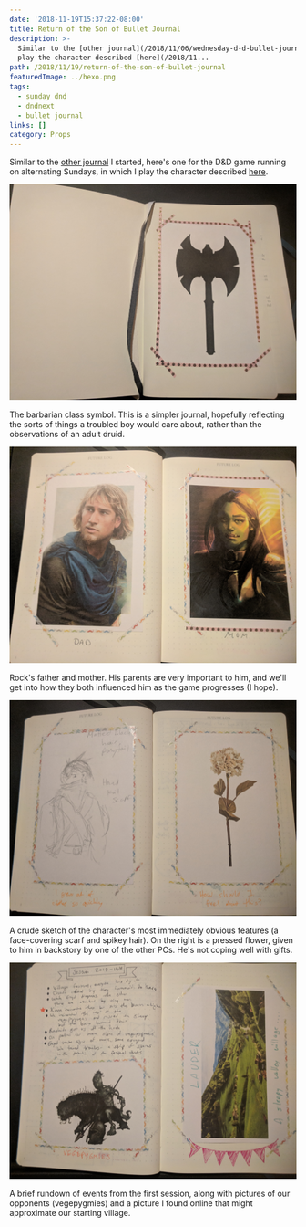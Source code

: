 ```yaml
---
date: '2018-11-19T15:37:22-08:00'
title: Return of the Son of Bullet Journal
description: >-
  Similar to the [other journal](/2018/11/06/wednesday-d-d-bullet-journal/) I started, here's one for the D&D game running on alternating Sundays, in which I
  play the character described [here](/2018/11...
path: /2018/11/19/return-of-the-son-of-bullet-journal
featuredImage: ../hexo.png
tags:
  - sunday dnd
  - dndnext
  - bullet journal
links: []
category: Props
---
```


Similar to the [other journal](/2018/11/06/wednesday-d-d-bullet-journal/) I started, here's one for the D&D game running on alternating Sundays, in which I play the character described [here](/2018/11/19/the-emotionally-available-barbarian/).

<!-- more -->

![](IMG_20181119_233458.jpg)

The barbarian class symbol. This is a simpler journal, hopefully reflecting the sorts of things a troubled boy would care about, rather than the observations of an adult druid.

![](IMG_20181119_233510.jpg)

Rock's father and mother. His parents are very important to him, and we'll get into how they both influenced him as the game progresses (I hope).

![](IMG_20181119_233517.jpg)

A crude sketch of the character's most immediately obvious features (a face-covering scarf and spikey hair). On the right is a pressed flower, given to him in backstory by one of the other PCs. He's not coping well with gifts.

![](IMG_20181119_233525.jpg)

A brief rundown of events from the first session, along with pictures of our opponents (vegepygmies) and a picture I found online that might approximate our starting village.